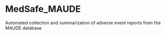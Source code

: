 # MedSafe_MAUDE
Automated collection and summarization of adverse event reports from the MAUDE database
